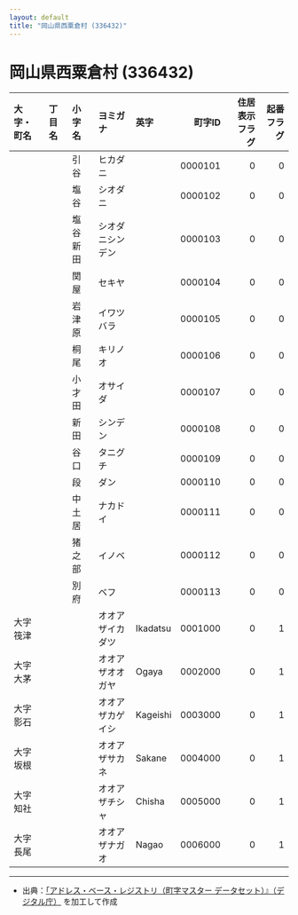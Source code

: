 ```yaml
---
layout: default
title: "岡山県西粟倉村 (336432)"
---
```


# 岡山県西粟倉村 (336432)

| 大字・町名 | 丁目名 | 小字名 | ヨミガナ | 英字 | 町字ID | 住居表示フラグ | 起番フラグ |
|:--------|:------|:------|:-----------------|:---------------------|--------:|----------:|--------:|
|  |  | 引谷 | ヒカダニ |  | 0000101 | 0 | 0 |
|  |  | 塩谷 | シオダニ |  | 0000102 | 0 | 0 |
|  |  | 塩谷新田 | シオダニシンデン |  | 0000103 | 0 | 0 |
|  |  | 関屋 | セキヤ |  | 0000104 | 0 | 0 |
|  |  | 岩津原 | イワツバラ |  | 0000105 | 0 | 0 |
|  |  | 桐尾 | キリノオ |  | 0000106 | 0 | 0 |
|  |  | 小才田 | オサイダ |  | 0000107 | 0 | 0 |
|  |  | 新田 | シンデン |  | 0000108 | 0 | 0 |
|  |  | 谷口 | タニグチ |  | 0000109 | 0 | 0 |
|  |  | 段 | ダン |  | 0000110 | 0 | 0 |
|  |  | 中土居 | ナカドイ |  | 0000111 | 0 | 0 |
|  |  | 猪之部 | イノベ |  | 0000112 | 0 | 0 |
|  |  | 別府 | ベフ |  | 0000113 | 0 | 0 |
| 大字筏津 |  |  | オオアザイカダツ | Ikadatsu | 0001000 | 0 | 1 |
| 大字大茅 |  |  | オオアザオオガヤ | Ogaya | 0002000 | 0 | 1 |
| 大字影石 |  |  | オオアザカゲイシ | Kageishi | 0003000 | 0 | 1 |
| 大字坂根 |  |  | オオアザサカネ | Sakane | 0004000 | 0 | 1 |
| 大字知社 |  |  | オオアザチシャ | Chisha | 0005000 | 0 | 1 |
| 大字長尾 |  |  | オオアザナガオ | Nagao | 0006000 | 0 | 1 |

---

- 出典：[「アドレス・ベース・レジストリ（町字マスター データセット）』（デジタル庁）](https://www.digital.go.jp/policies/base_registry_address/) を加工して作成